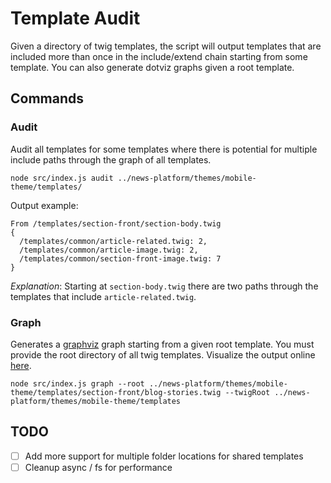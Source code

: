 
# Template Audit

Given a directory of twig templates, the script will output templates that are included more than once in the include/extend chain starting from some template. You can also generate dotviz graphs given a root template.

## Commands

### Audit

Audit all templates for some templates where there is potential for multiple include paths through the graph of all templates.

```
node src/index.js audit ../news-platform/themes/mobile-theme/templates/
```

Output example:
```
From /templates/section-front/section-body.twig
{
  /templates/common/article-related.twig: 2,
  /templates/common/article-image.twig: 2,
  /templates/common/section-front-image.twig: 7
}
```

_Explanation_: Starting at `section-body.twig` there are two paths through the templates that include `article-related.twig`. 


### Graph

Generates a [graphviz](https://graphviz.org/) graph starting from a given root template. You must provide the root directory of all twig templates. Visualize the output online [here](http://viz-js.com/).

```
node src/index.js graph --root ../news-platform/themes/mobile-theme/templates/section-front/blog-stories.twig --twigRoot ../news-platform/themes/mobile-theme/templates
```

## TODO
- [ ] Add more support for multiple folder locations for shared templates
- [ ] Cleanup async / fs for performance
